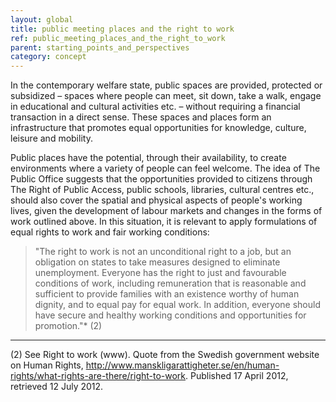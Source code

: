 ```yaml
---
layout: global
title: public meeting places and the right to work
ref: public_meeting_places_and_the_right_to_work
parent: starting_points_and_perspectives
category: concept
---
```


In the contemporary welfare state, public spaces are provided, protected or subsidized – spaces where people can meet, sit down, take a walk, engage in educational and cultural activities etc. – without requiring a financial transaction in a direct sense. These spaces and places form an infrastructure that promotes equal opportunities for knowledge, culture, leisure and mobility.

Public places have the potential, through their availability, to create environments where a variety of people can feel welcome. The idea of The Public Office suggests that the opportunities provided to citizens through The Right of Public Access, public schools, libraries, cultural centres etc., should also cover the spatial and physical aspects of people's working lives, given the development of labour markets and changes in the forms of work outlined above. In this situation, it is relevant to apply formulations of equal rights to work and fair working conditions:

> "The right to work is not an unconditional right to a job, but an obligation on states to take measures designed to eliminate unemployment. Everyone has the right to just and favourable conditions of work, including remuneration that is reasonable and sufficient to provide families with an existence worthy of human dignity, and to equal pay for equal work. In addition, everyone should have secure and healthy working conditions and opportunities for promotion."* (2)

------------
(2) See Right to work (www). Quote from the Swedish government website on Human Rights, http://www.manskligarattigheter.se/en/human-rights/what-rights-are-there/right-to-work. Published 17 April 2012, retrieved 12 July 2012.